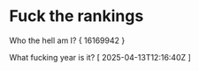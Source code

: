 # Fuck the rankings

Who the hell am I?
{ 16169942 }

What fucking year is it?
[ 2025-04-13T12:16:40Z ]
